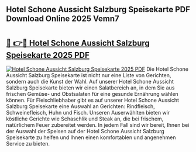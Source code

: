 ## Hotel Schone Aussicht Salzburg Speisekarte PDF Download Online 2025 Vemn7

# <h2><a href="http://gc9z92.nevu.top/?p=Hotel+Schone+Aussicht+Salzburg+Speisekarte">🔗 👉🔴 Hotel Schone Aussicht Salzburg Speisekarte 2025 PDF</a></h2>

[![Hotel Schone Aussicht Salzburg Speisekarte 2025 PDF](https://i.imgur.com/dBaPXMq.png)](http://gc9z92.nevu.top/?p=Hotel+Schone+Aussicht+Salzburg+Speisekarte)
Die Hotel Schone Aussicht Salzburg Speisekarte ist nicht nur eine Liste von Gerichten, sondern auch die Kunst der Wahl. Auf unserer Hotel Schone Aussicht Salzburg Speisekarte bieten wir einen Salatbereich an, in dem Sie aus frischen Gemüse- und Obstsalaten für eine gesunde Ernährung wählen können. Für Fleischliebhaber gibt es auf unserer Hotel Schone Aussicht Salzburg Speisekarte eine Auswahl an Gerichten: Rindfleisch, Schweinefleisch, Huhn und Fisch. Unseren Auserwählten bieten wir köstliche Gerichte wie Schaschlik und Steak an, die bei frischem, natürlichem Feuer zubereitet werden. In jedem Fall sind wir bereit, Ihnen bei der Auswahl der Speisen auf der Hotel Schone Aussicht Salzburg Speisekarte zu helfen und Ihnen einen komfortablen und angenehmen Service zu bieten.
